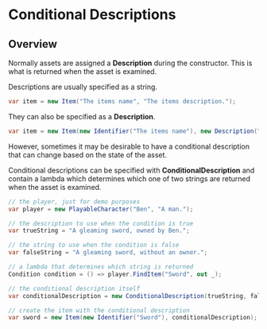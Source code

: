 ﻿# Conditional Descriptions

## Overview
Normally assets are assigned a **Description** during the constructor. This is what is returned when the asset is examined.

Descriptions are usually specified as a string.

```csharp
var item = new Item("The items name", "The items description.");
```

They can also be specified as a **Description**.

```csharp
var item = new Item(new Identifier("The items name"), new Description("The items description."));
```

However, sometimes it may be desirable to have a conditional description that can change based on the state of the asset.

Conditional descriptions can be specified with **ConditionalDescription** and contain a lambda which determines which one of two strings are returned when the asset is examined.

```csharp
// the player, just for demo purposes
var player = new PlayableCharacter("Ben", "A man.");

// the description to use when the condition is true
var trueString = "A gleaming sword, owned by Ben.";

// the string to use when the condition is false
var falseString = "A gleaming sword, without an owner.";

// a lambda that determines which string is returned
Condition condition = () => player.FindItem("Sword", out _);

// the conditional description itself
var conditionalDescription = new ConditionalDescription(trueString, falseString, condition);

// create the item with the conditional description
var sword = new Item(new Identifier("Sword"), conditionalDescription);
```
